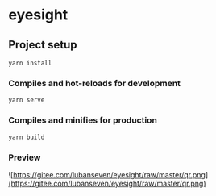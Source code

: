 # eyesight

## Project setup
```
yarn install
```

### Compiles and hot-reloads for development
```
yarn serve
```

### Compiles and minifies for production
```
yarn build
```

### Preview
![https://gitee.com/lubanseven/eyesight/raw/master/qr.png](https://gitee.com/lubanseven/eyesight/raw/master/qr.png)
